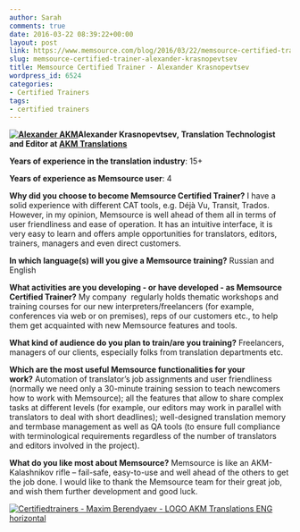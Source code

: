 ```yaml
---
author: Sarah
comments: true
date: 2016-03-22 08:39:22+00:00
layout: post
link: https://www.memsource.com/blog/2016/03/22/memsource-certified-trainer-alexander-krasnopevtsev/
slug: memsource-certified-trainer-alexander-krasnopevtsev
title: Memsource Certified Trainer - Alexander Krasnopevtsev
wordpress_id: 6524
categories:
- Certified Trainers
tags:
- certified trainers
---
```


**[![Alexander AKM](/wp-content/uploads/2016/03/Alexander-AKM-244x300.jpg)](/wp-content/uploads/2016/03/Alexander-AKM.jpg)Alexander Krasnopevtsev, **Translation Technologist and Editor at** [AKM Translations](http://akmw.ru)**

**Years of experience in the translation industry**: 15+

**Years of experience as Memsource user**: 4<!-- more -->

**Why did you choose to become Memsource Certified Trainer?** I have a solid experience with different CAT tools, e.g. Déjà Vu, Transit, Trados. However, in my opinion, Memsource is well ahead of them all in terms of user friendliness and ease of operation. It has an intuitive interface, it is very easy to learn and offers ample opportunities for translators, editors, trainers, managers and even direct customers.

**In which language(s) will you give a Memsource training?** Russian and English

**What activities are you developing - or have developed - as Memsource Certified Trainer?** My company  regularly holds thematic workshops and training courses for our new interpreters/freelancers (for example, conferences via web or on premises), reps of our customers etc., to help them get acquainted with new Memsource features and tools.

**What kind of audience do you plan to train/are you training?** Freelancers, managers of our clients, especially folks from translation departments etc.

**Which are the most useful Memsource functionalities for your work?** Automation of translator’s job assignments and user friendliness (normally we need only a 30-minute training session to teach newcomers how to work with Memsource); all the features that allow to share complex tasks at different levels (for example, our editors may work in parallel with translators to deal with short deadlines); well-designed translation memory and termbase management as well as QA tools (to ensure full compliance with terminological requirements regardless of the number of translators and editors involved in the project).

**What do you like most about Memsource?** Memsource is like an AKM-Kalashnikov rifle – fail-safe, easy-to-use and well ahead of the others to get the job done. I would like to thank the Memsource team for their great job, and wish them further development and good luck.



[![Certifiedtrainers - Maxim Berendyaev - LOGO AKM Translations ENG horizontal](/wp-content/uploads/2016/03/Certifiedtrainers-Maxim-Berendyaev-LOGO-AKM-Translations-ENG-horizontal-300x73.png)](/wp-content/uploads/2016/03/Certifiedtrainers-Maxim-Berendyaev-LOGO-AKM-Translations-ENG-horizontal.png)
